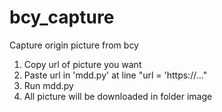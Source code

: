 # bcy_capture
Capture origin picture from bcy

1. Copy url of picture you want
2. Paste url in 'mdd.py' at line "url = 'https://..."
3. Run mdd.py
4. All picture will be downloaded in folder image
